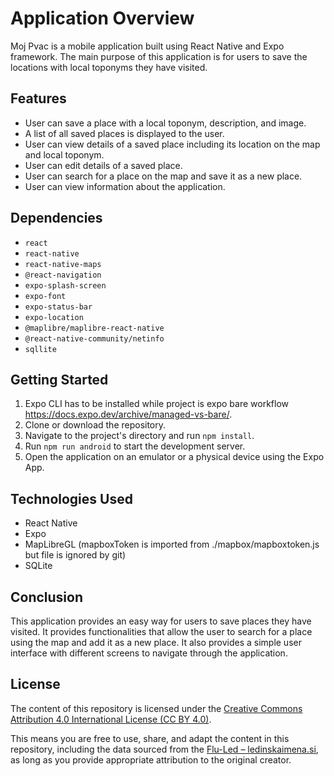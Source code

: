 # Application Overview
Moj Pvac is a mobile application built using React Native and Expo framework. The main purpose of this application is for users to save the locations with local toponyms they have visited.

## Features
* User can save a place with a local toponym, description, and image.
* A list of all saved places is displayed to the user.
* User can view details of a saved place including its location on the map and local toponym.
* User can edit details of a saved place.
* User can search for a place on the map and save it as a new place.
* User can view information about the application.
## Dependencies
* `react`
* `react-native`
* `react-native-maps`
* `@react-navigation`
* `expo-splash-screen`
* `expo-font`
* `expo-status-bar`
* `expo-location`
* `@maplibre/maplibre-react-native`
* `@react-native-community/netinfo`
* `sqllite`
## Getting Started
1. Expo CLI has to be installed while project is expo bare workflow https://docs.expo.dev/archive/managed-vs-bare/.
2. Clone or download the repository.
3. Navigate to the project's directory and run `npm install`.
4. Run `npm run android` to start the development server.
5. Open the application on an emulator or a physical device using the Expo App.
## Technologies Used
* React Native
* Expo
* MapLibreGL (mapboxToken is imported from ./mapbox/mapboxtoken.js but file is ignored by git)
* SQLite
## Conclusion
This application provides an easy way for users to save places they have visited. It provides functionalities that allow the user to search for a place using the map and add it as a new place. It also provides a simple user interface with different screens to navigate through the application.
## License

The content of this repository is licensed under the [Creative Commons Attribution 4.0 International License (CC BY 4.0)](https://creativecommons.org/licenses/by/4.0/).

This means you are free to use, share, and adapt the content in this repository, including the data sourced from the [Flu-Led – ledinskaimena.si](https://www.flurnamen.at/prenos/), as long as you provide appropriate attribution to the original creator.
